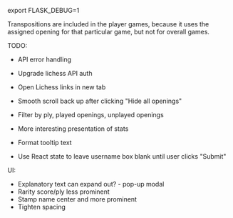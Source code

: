 export FLASK_DEBUG=1



Transpositions are included in the player games, because it uses the assigned opening for that particular game, but not for overall games.

TODO:

- API error handling
- Upgrade lichess API auth
- Open Lichess links in new tab

- Smooth scroll back up after clicking "Hide all openings"

- Filter by ply, played openings, unplayed openings
- More interesting presentation of stats

- Format tooltip text
- Use React state to leave username box blank until user clicks "Submit"



UI:
- Explanatory text can expand out? - pop-up modal
- Rarity score/ply less prominent
- Stamp name center and more prominent
- Tighten spacing


